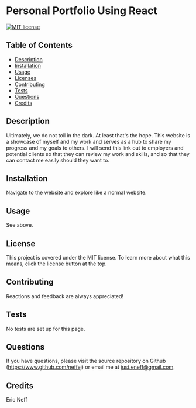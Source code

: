 # Personal Portfolio Using React

[![MIT license](https://img.shields.io/badge/License-MIT-blue.svg)](https://www.mit.edu/~amini/LICENSE.md)
## Table of Contents
* [Description](#description)
* [Installation](#installation)
* [Usage](#usage)
* [Licenses](#licenses)
* [Contributing](#contributing)
* [Tests](#tests)
* [Questions](#questions)
* [Credits](#credits)

## Description
Ultimately, we do not toil in the dark. At least that's the hope. This website is a showcase of myself and my work and serves as a hub to share my progress and my goals to others. I will send this link out to employers and potential clients so that they can review my work and skills, and so that they can contact me easily should they want to.

## Installation
Navigate to the website and explore like a normal website.

## Usage
See above.

## License 
This project is covered under the MIT license. To learn more about what this means, click the license button at the top. 

## Contributing
Reactions and feedback are always appreciated!

## Tests
No tests are set up for this page.

## Questions 
If you have questions, please visit the source repository on Github (https://www.github.com/neffej) or email me at just.eneff@gmail.com.

## Credits
Eric Neff
